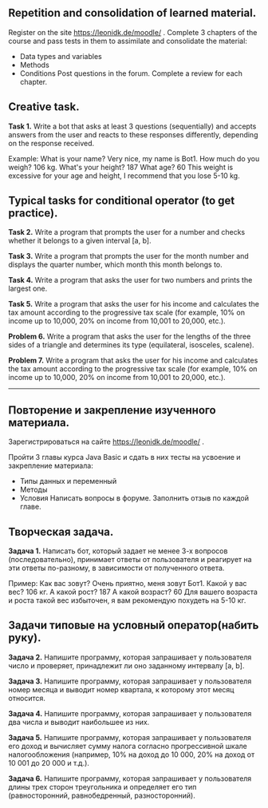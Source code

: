 ## Repetition and consolidation of learned material.

Register on the site
https://leonidk.de/moodle/ .
Complete 3 chapters of the course and pass tests in them to assimilate and consolidate the material:
- Data types and variables
- Methods
- Conditions
  Post questions in the forum.
  Complete a review for each chapter.

## Creative task.
**Task 1.**
Write a bot that asks at least 3 questions (sequentially) and accepts answers from the user
and reacts to these responses differently, depending on the response received.

Example:
What is your name?
Very nice, my name is Bot1.
How much do you weigh?
106 kg.
What's your height?
187
What age?
60
This weight is excessive for your age and height, I recommend that you lose 5-10 kg.

## Typical tasks for conditional operator (to get practice).
**Task 2.**
Write a program that prompts the user for a number and checks whether it belongs to a given interval [a, b].

**Task 3.**
Write a program that prompts the user for the month number and displays the quarter number,
which month this month belongs to.

**Task 4.**
Write a program that asks the user for two numbers and prints the largest one.

**Task 5.**
Write a program that asks the user for his income and calculates the tax amount according to the progressive tax scale (for example, 10% on income up to 10,000, 20% on income from 10,001 to 20,000, etc.).

**Problem 6.**
Write a program that asks the user for the lengths of the three sides of a triangle and determines its type (equilateral, isosceles, scalene).

**Problem 7.**
Write a program that asks the user for his income and calculates the tax amount according to the progressive tax scale (for example, 10% on income up to 10,000, 20% on income from 10,001 to 20,000, etc.).

_____________________________

## Повторение и закрепление изученного материала.
Зарегистрироваться на сайте
https://leonidk.de/moodle/ . 

Пройти 3 главы курса Java Basic и сдать в них тесты на усвоение и закрепление материала:
- Типы данных и переменный
- Методы
- Условия
Написать вопросы в форуме.
Заполнить отзыв по каждой главе.

## Творческая задача.
**Задача 1.**
Написать бот, который задает не менее 3-х вопросов (последовательно), принимает ответы от пользователя
и реагирует на эти ответы по-разному, в зависимости от полученного ответа.

Пример:
Как вас зовут?
Очень приятно, меня зовут Бот1.
Какой у вас вес?
106 кг.
А какой рост?
187
А какой возраст?
60
Для вашего возраста и роста такой вес избыточен, я вам рекомендую похудеть на 5-10 кг.

## Задачи типовые на условный оператор(набить руку).
**Задача 2.**
Напишите программу, которая запрашивает у пользователя число и проверяет, принадлежит ли оно заданному интервалу [a, b].

**Задача 3.**
Напишите программу, которая запрашивает у пользователя номер месяца и выводит номер квартала, 
к которому этот месяц относится.

**Задача 4.**
Напишите программу, которая запрашивает у пользователя два числа и выводит наибольшее из них.

**Задача 5.**
Напишите программу, которая запрашивает у пользователя его доход и вычисляет сумму налога согласно прогрессивной шкале налогообложения (например, 10% на доход до 10 000, 20% на доход от 10 001 до 20 000 и т.д.).

**Задача 6.**
Напишите программу, которая запрашивает у пользователя длины трех сторон треугольника и определяет его тип (равносторонний, равнобедренный, разносторонний).